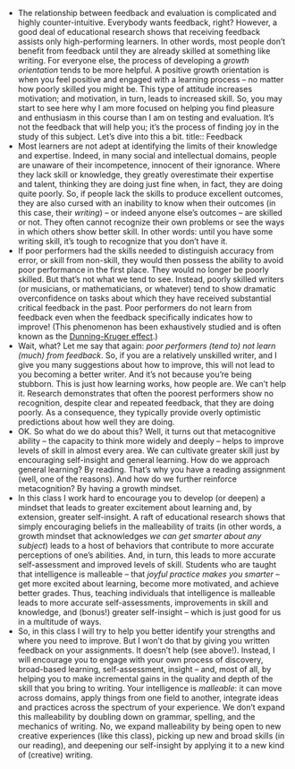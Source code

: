 - The relationship between feedback and evaluation is complicated and highly counter-intuitive. Everybody wants feedback, right? However, a good deal of educational research shows that receiving feedback assists only high-performing learners. In other words, most people don’t benefit from feedback until they are already skilled at something like writing. For everyone else, the process of developing a _growth orientation_ tends to be more helpful. A positive growth orientation is when you feel positive and engaged with a learning process – no matter how poorly skilled you might be. This type of attitude increases motivation; and motivation, in turn, leads to increased skill. So, you may start to see here why I am more focused on helping you find pleasure and enthusiasm in this course than I am on testing and evaluation. It’s not the feedback that will help you; it’s the process of finding joy in the study of this subject. Let’s dive into this a bit.
  title:: Feedback
- Most learners are not adept at identifying the limits of their knowledge and expertise. Indeed, in many social and intellectual domains, people are unaware of their incompetence, innocent of their ignorance. Where they lack skill or knowledge, they greatly overestimate their expertise and talent, thinking they are doing just fine when, in fact, they are doing quite poorly. So, if people lack the skills to produce excellent outcomes, they are also cursed with an inability to know when their outcomes (in this case, their _writing_) – or indeed anyone else’s outcomes – are skilled or not. They often cannot recognize their own problems or see the ways in which others show better skill. In other words: until you have some writing skill, it’s tough to recognize that you don’t have it.
- If poor performers had the skills needed to distinguish accuracy from error, or skill from non-skill, they would then possess the ability to avoid poor performance in the first place. They would no longer be poorly skilled. But that’s not what we tend to see. Instead, poorly skilled writers (or musicians, or mathematicians, or whatever) tend to show dramatic overconfidence on tasks about which they have received substantial critical feedback in the past. Poor performers do not learn from feedback even when the feedback specifically indicates how to improve! (This phenomenon has been exhaustively studied and is often known as the [Dunning-Kruger effect](https://en.wikipedia.org/wiki/Dunning%E2%80%93Kruger_effect).)
- Wait, what? Let me say that again: _poor performers (tend to) not learn (much) from feedback_. So, if you are a relatively unskilled writer, and I give you many suggestions about how to improve, this will not lead to you becoming a better writer. And it’s not because you’re being stubborn. This is just how learning works, how people are. We can’t help it. Research demonstrates that often the poorest performers show no recognition, despite clear and repeated feedback, that they are doing poorly. As a consequence, they typically provide overly optimistic predictions about how well they are doing.
- OK. So what do we do about this? Well, it turns out that metacognitive ability – the capacity to think more widely and deeply – helps to improve levels of skill in almost every area. We can cultivate greater skill just by encouraging self-insight and general learning. How do we approach general learning? By reading. That’s why you have a reading assignment (well, one of the reasons). And how do we further reinforce metacognition? By having a growth mindset.
- In this class I work hard to encourage you to develop (or deepen) a mindset that leads to greater excitement about learning and, by extension, greater self-insight. A raft of educational research shows that simply encouraging beliefs in the malleability of traits (in other words, a growth mindset that acknowledges *we can get smarter about any subject*) leads to a host of behaviors that contribute to more accurate perceptions of one’s abilities. And, in turn, this leads to more accurate self-assessment and improved levels of skill. Students who are taught that intelligence is malleable – that *joyful practice makes you smarter* – get more excited about learning, become more motivated, and achieve better grades. Thus, teaching individuals that intelligence is malleable leads to more accurate self-assessments, improvements in skill and knowledge, and (bonus!) greater self-insight – which is just good for us in a multitude of ways.
- So, in this class I will try to help you better identify your strengths and where you need to improve. But I won’t do that by giving you written feedback on your assignments. It doesn’t help (see above!). Instead, I will encourage you to engage with your own process of discovery, broad-based learning, self-assessment, insight – and, most of all, by helping you to make incremental gains in the quality and depth of the skill that you bring to writing. Your intelligence is *malleable*: it can move across domains, apply things from one field to another, integrate ideas and practices across the spectrum of your experience. We don’t expand this malleability by doubling down on grammar, spelling, and the mechanics of writing. No, we expand malleability by being open to new creative experiences (like this class), picking up new and broad skills (in our reading), and deepening our self-insight by applying it to a new kind of (creative) writing.